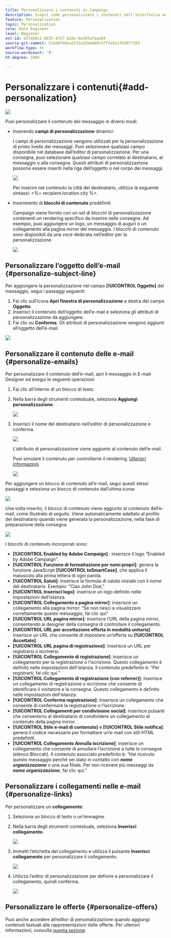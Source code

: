 ```yaml
---
title: Personalizzare i contenuti in Campaign
description: Scopri come personalizzare i contenuti nell’interfaccia web di Adobe Campaign
feature: Personalization
topic: Personalization
role: Data Engineer
level: Beginner
exl-id: d1fd20c1-6835-4727-b20e-6e365a7aaa04
source-git-commit: 51bd6f405ad151e2264d69c57ffe5e1783077203
workflow-type: ht
source-wordcount: '0'
ht-degree: 100%

---
```


# Personalizzare i contenuti{#add-personalization}

![](../assets/do-not-localize/badge.png)

Puoi personalizzare il contenuto del messaggio in diversi modi:

* Inserendo **campi di personalizzazione** dinamici

   I campi di personalizzazione vengono utilizzati per la personalizzazione di primo livello dei messaggi. Puoi selezionare qualsiasi campo disponibile nel database dall’editor di personalizzazione. Per una consegna, puoi selezionare qualsiasi campo correlato al destinatario, al messaggio o alla consegna. Questi attributi di personalizzazione possono essere inseriti nella riga dell’oggetto o nel corpo dei messaggi.

   ![](assets/perso-subject-line.png)

   Per inserire nel contenuto la città del destinatario, utilizza la seguente sintassi: &lt;%= recipient.location.city %>.

* Inserimento di **blocchi di contenuto** predefiniti

   Campaign viene fornito con un set di blocchi di personalizzazione contenenti un rendering specifico da inserire nelle consegne. Ad esempio, puoi aggiungere un logo, un messaggio di auguri o un collegamento alla pagina mirror del messaggio. I blocchi di contenuto sono disponibili da una voce dedicata nell’editor per la personalizzazione.

   ![](assets/perso-content-blocks.png)
<!--
* Create **conditional content**

    Configure conditional content to add dynamic personalization based on the recipient’s profile for example. Text blocks and/or images are inserted when a particular condition is true.
-->

## Personalizzare l’oggetto dell’e-mail {#personalize-subject-line}

Per aggiungere la personalizzazione nel campo **[!UICONTROL Oggetto]** del messaggio, segui i passaggi seguenti:

1. Fai clic sull’icona **Apri finestra di personalizzazione** a destra del campo **Oggetto**.
1. Inserisci il contenuto dell’oggetto dell’e-mail e seleziona gli attributi di personalizzazione da aggiungere.
1. Fai clic su **Conferma**. Gli attributi di personalizzazione vengono aggiunti all’oggetto dell’e-mail.

![](assets/perso-subject.png)

## Personalizzare il contenuto delle e-mail {#personalize-emails}

Per personalizzare il contenuto dell’e-mail, apri il messaggio in E-mail Designer ed esegui le seguenti operazioni:

1. Fai clic all’interno di un blocco di testo.
1. Nella barra degli strumenti contestuale, seleziona **Aggiungi personalizzazione**.

   ![](assets/perso-add-to-content.png)

1. Inserisci il nome del destinatario nell’editor di personalizzazione e conferma.

   ![](assets/perso-add-name.png)

   L’attributo di personalizzazione viene aggiunto al contenuto dell’e-mail.

   Puoi simulare il contenuto per controllarne il rendering. [Ulteriori informazioni](../preview-test/preview-content.md)

   ![](assets/perso-rendering.png)

Per aggiungere un blocco di contenuto all’e-mail, segui questi stessi passaggi e seleziona un blocco di contenuto dall’ultima icona:

![](assets/perso-insert-block.png)

Una volta inserito, il blocco di contenuto viene aggiunto al contenuto dell’e-mail, come illustrato di seguito. Viene automaticamente adattato al profilo del destinatario quando viene generata la personalizzazione, nella fase di preparazione della consegna.

![](assets/perso-content-block-in-email.png)


I blocchi di contenuto incorporati sono:
* **[!UICONTROL Enabled by Adobe Campaign]** : inserisce il logo “Enabled by Adobe Campaign”.
* **[!UICONTROL Funzione di formattazione per nomi propri]**: genera la funzione JavaScript **[!UICONTROL toSmartCase]**, che applica il maiuscolo alla prima lettera di ogni parola.
* **[!UICONTROL Saluti]**: inserisce la formula di saluto iniziale con il nome del destinatario. Esempio: “Ciao John Doe,”
* **[!UICONTROL Inserisci logo]**: inserisce un logo definito nelle impostazioni dell’istanza.
* **[!UICONTROL Collegamento a pagina mirror]**: inserisce un collegamento alla pagina mirror: “Se non riesci a visualizzare correttamente questo messaggio, fai clic qui”
* **[!UICONTROL URL pagina mirror]**: inserisce l’URL della pagina mirror, consentendo ai designer della consegna di controllare il collegamento.
* **[!UICONTROL URL per accettazione offerta in modalità unitaria]**: inserisce un URL che consente di impostare un’offerta su **[!UICONTROL Accettato]**.
* **[!UICONTROL URL pagina di registrazione]**: inserisce un URL per registrarsi o iscriversi.
* **[!UICONTROL Collegamento di registrazione]**: inserisce un collegamento per la registrazione o l’iscrizione. Questo collegamento è definito nelle impostazioni dell’istanza. Il contenuto predefinito è: “Per registrarti, fai clic qui.”
* **[!UICONTROL Collegamento di registrazione (con referrer)]**: inserisce un collegamento di registrazione o iscrizione che consente di identificare il visitatore e la consegna. Questo collegamento è definito nelle impostazioni dell’istanza.
* **[!UICONTROL Conferma registrazione]**: inserisce un collegamento che consente di confermare la registrazione o l’iscrizione.
* **[!UICONTROL Collegamenti per condivisione social]**: inserisce pulsanti che consentono al destinatario di condividere un collegamento al contenuto della pagina mirror.
* **[!UICONTROL Stile e-mail di contenuto]** e **[!UICONTROL Stile notifica]**: genera il codice necessario per formattare un’e-mail con stili HTML predefiniti.
* **[!UICONTROL Collegamento Annulla iscrizione]**: inserisce un collegamento che consente di annullare l’iscrizione a tutte le consegne (elenco Bloccati). Il contenuto associato predefinito è: “Hai ricevuto questo messaggio perché sei stato in contatto con ***nome organizzazione*** o una sua filiale. Per non ricevere più messaggi da ***nome organizzazione***, fai clic qui.”


## Personalizzare i collegamenti nelle e-mail {#personalize-links}

Per personalizzare un **collegamento**:

1. Seleziona un blocco di testo o un’immagine.
1. Nella barra degli strumenti contestuale, seleziona **Inserisci collegamento**.

   ![](assets/perso-link.png)

1. Immetti l’etichetta del collegamento e utilizza il pulsante **Inserisci collegamento** per personalizzare il collegamento.

   ![](assets/perso-link-insert-icon.png)

1. Utilizza l’editor di personalizzazione per definire e personalizzare il collegamento, quindi conferma.

   ![](assets/perso-link-edit.png)


## Personalizzare le offerte {#personalize-offers}

Puoi anche accedere all’editor di personalizzazione quando aggiungi contenuti testuali alle rappresentazioni delle offerte. Per ulteriori informazioni, consulta [questa sezione](../content/offers.md).
